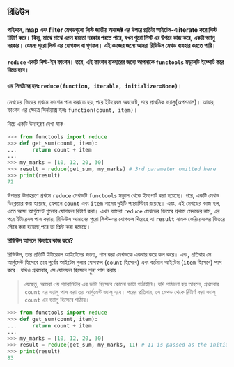## রিডিউস

#### পাইথনে, map এবং filter মেথডগুলো লিস্ট জাতীয় অবজেক্ট এর উপরে প্রতিটা আইটেম-এ iterate করে লিস্ট রিটার্ণ করে। কিন্তু, মাঝে মাঝে এমন হয়তো দরকার পরতে পারে, যখন পুরো লিস্ট এর উপরে কাজ করে, একটা ভ্যালু দরকার। যেমনঃ পুরো লিস্ট এর যোগফল বা গুণফল। এই কাজের জন্যে আমরা রিডিউস মেথড ব্যবহার করতে পারি।

#### ```reduce``` একটি বিল্ট-ইন ফাংশন। তবে, এই ফাংশন ব্যবহারের জন্যে আপনাকে ```functools``` মড্যুলটি ইম্পোর্ট করে নিতে হবে।

#### এর সিনট্যাক্স হলঃ ```reduce(function, iterable, initializer=None)```। 
মেথডের ভিতরে প্রথমে ফাংশন পাস করাতে হয়, পরে ইটারেবল অবজেক্ট, পরে প্রাথমিক ভ্যালু(অপশনাল)। আবার, ফাংশন এর ক্ষেত্রে সিনট্যাক্স হলঃ ```function(count, item)```।

নিচে একটি উদাহরণ দেখা যাক-

```python
>>> from functools import reduce
>>> def get_sum(count, item):
...     return count + item
...
>>> my_marks = [10, 12, 20, 30]
>>> result = reduce(get_sum, my_marks) # 3rd parameter omitted here
>>> print(result)
72
```

উপরের উদাহরণে প্রথমে ```reduce``` মেথডটি ```functools``` মড্যুল থেকে ইমপোর্ট করা হয়েছে। পরে, একটি মেথড ডিক্লেয়ার করা হয়েছে, যেখানে ```count``` এবং ```item``` নামের দুইটি প্যারামিটার রয়েছে। এবং, এই মেথডের কাজ হল, এতে আসা আর্গুমেন্ট গুলোর যোগফল রিটার্ণ করা। এখন আমরা ```reduce``` মেথডের ভিতরে প্রথমে মেথডের নাম, এর পরে ইটারেবল পাস করায়, রিডিউস আমাদের পুরো লিস্ট-এর যোগফল দিয়েছে যা ```result``` নামক ভেরিয়েবলের ভিতরে স্টোর করা হয়েছে,পরে তা প্রিন্ট করা হয়েছে।

**রিডিউস আসলে কিভাবে কাজ করে?**

রিডিউস, তার প্রতিটি ইটারেবল আইটেমের জন্যে, পাস করা মেথডকে একবার করে কল করে। এবং, প্রতিবার সে আর্গুমেন্ট হিসেবে তার পূর্বের আইটেম গুলার যোগফল (```count``` হিসেবে) এবং বর্তমান আইটেম (```item``` হিসেবে) পাস করে। যদিও প্রথমবার, সে যোগফল হিসেবে শুন্য পাস করায়।
>যেহেতু, আমরা ৩য় প্যারামিটার এর ডাটা হিসেবে কোনো ডাটা পাঠাইনি। যদি পাঠানো হয় তাহলে, প্রথমবার ```count``` এর ভ্যালু পাস করা ৩য় আর্গুমেন্ট ভ্যালু হবে। পরের প্রতিবার, সে মেথড থেকে রিটার্ণ করা ভ্যালু ```count``` এর ভ্যালু হিসেবে পাঠায়।

```python
>>> from functools import reduce
>>> def get_sum(count, item):
...     return count + item
...
>>> my_marks = [10, 12, 20, 30]
>>> result = reduce(get_sum, my_marks, 11) # 11 is passed as the initial count value
>>> print(result)
83
```

